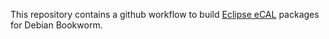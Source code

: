 This repository contains a github workflow to build [Eclipse eCAL](https://github.com/eclipse-ecal/ecal) packages for Debian Bookworm.